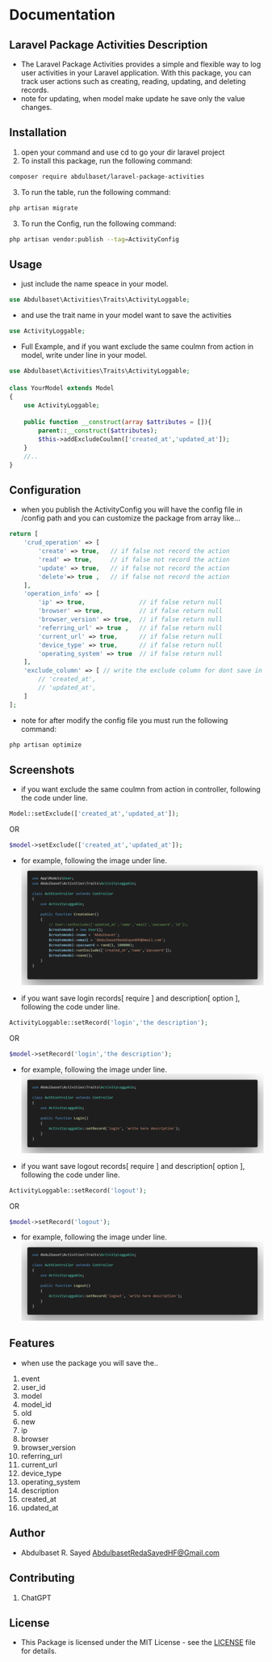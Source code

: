 # Documentation

## Laravel Package Activities Description
- The Laravel Package Activities provides a simple and flexible way to log user activities in your Laravel application. With this package, you can track user actions such as creating, reading, updating, and deleting records.
- note for updating, when model make update he save only the value changes.

## Installation
1. open your command and use cd to go your dir laravel project
2. To install this package, run the following command:
```bash
composer require abdulbaset/laravel-package-activities
```
3. To run the table, run the following command:
```bash
php artisan migrate
```
3. To run the Config, run the following command:
```bash
php artisan vendor:publish --tag=ActivityConfig
```
<!-- 4. To run the command for delete older activities, run the following command:
```bash
php artisan delete-older-activities
``` -->

## Usage
- just include the name speace in your model.
```php
use Abdulbaset\Activities\Traits\ActivityLoggable;
```
- and use the trait name in your model want to save the activities
```php
use ActivityLoggable;
```

- Full Example, and if you want exclude the same coulmn from action in model, write under line in your model.
```php
use Abdulbaset\Activities\Traits\ActivityLoggable;

class YourModel extends Model
{
    use ActivityLoggable;

    public function __construct(array $attributes = []){
        parent::__construct($attributes);
        $this->addExcludeCoulmn(['created_at','updated_at']);
    }
    //..
}
```

## Configuration
- when you publish the ActivityConfig you will have the config file in /config path and you can customize the package from array like...
```php
return [
    'crud_operation' => [
        'create' => true,   // if false not record the action
        'read' => true,     // if false not record the action
        'update' => true,   // if false not record the action
        'delete'=> true ,   // if false not record the action
    ],
    'operation_info' => [
        'ip' => true,               // if false return null
        'browser' => true,          // if false return null
        'browser_version' => true,  // if false return null
        'referring_url' => true ,   // if false return null
        'current_url' => true,      // if false return null
        'device_type' => true,      // if false return null
        'operating_system' => true  // if false return null
    ],
    'exclude_column' => [ // write the exclude column for dont save in [old] and [new] column package, and if you exclude all the column will return null and will not save the action
        // 'created_at', 
        // 'updated_at', 
    ]
];
```
- note for after modify the config file you must run the following command:
```bash
php artisan optimize
```

## Screenshots
- if you want exclude the same coulmn from action in controller, following the code under line.
```php
Model::setExclude(['created_at','updated_at']);
```
OR
```php
$model->setExclude(['created_at','updated_at']);
```
- for example, following the image under line.
![Screenshot 1](/media/exclude.png)

- if you want save login records[ require ] and description[ option ], following the code under line.
```php
ActivityLoggable::setRecord('login','the description');
```
OR
```php
$model->setRecord('login','the description');
```
- for example, following the image under line.
![Screenshot 1](/media/login.png)

- if you want save logout records[ require ] and description[ option ], following the code under line.
```php
ActivityLoggable::setRecord('logout');
```
OR
```php
$model->setRecord('logout');
```
- for example, following the image under line.
![Screenshot 1](/media/logout.png)

## Features
- when use the package you will save the..
1. event
2. user_id
3. model
4. model_id
5. old
6. new
7. ip
8. browser
9. browser_version
10. referring_url
11. current_url
12. device_type
13. operating_system
14. description
15. created_at
16. updated_at

## Author
- Abdulbaset R. Sayed <AbdulbasetRedaSayedHF@Gmail.com>

## Contributing
1. ChatGPT

## License
- This Package is licensed under the MIT License - see the [LICENSE](LICENSE) file for details.